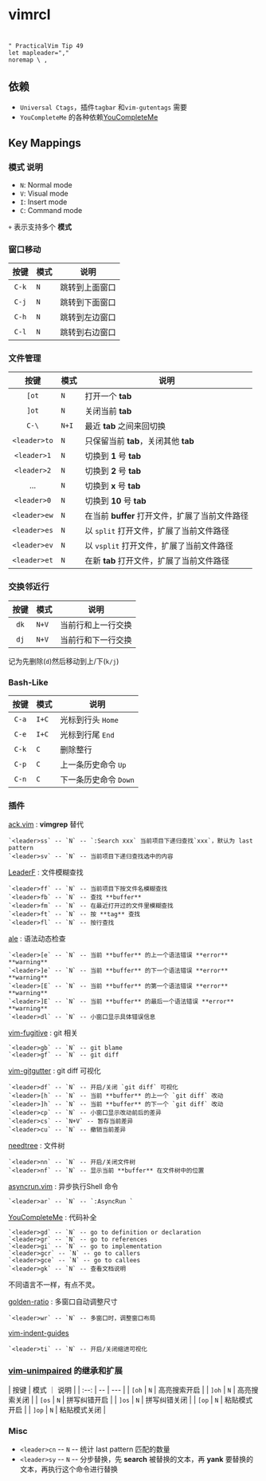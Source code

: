 # vimrcI

# <leader>
```
" PracticalVim Tip 49
let mapleader="," 
noremap \ ,
```
## 依赖

- `Universal Ctags`，插件`tagbar` 和`vim-gutentags` 需要
- `YouCompleteMe` 的各种依赖[YouCompleteMe](https://github.com/ycm-core/YouCompleteMe#installation)

## Key Mappings

### **模式** 说明

- `N`: Normal mode
- `V`: Visual mode
- `I`: Insert mode
- `C`: Command mode

`+` 表示支持多个 **模式**


### 窗口移动

| 按键 | 模式 | 说明 |
|:----:| ---  | --- |
| `C-k` | `N` | 跳转到上面窗口 |
| `C-j` | `N` | 跳转到下面窗口 |
| `C-h` | `N` | 跳转到左边窗口 |
| `C-l` | `N` | 跳转到右边窗口 |

### 文件管理

| 按键 | 模式 | 说明 |
| :---: | --- | --- |
| `[ot` | `N` | 打开一个 **tab**  |
| `]ot` | `N` | 关闭当前 **tab** |
| `C-\` | `N+I` | 最近 **tab** 之间来回切换 |
| `<leader>to` | `N` | 只保留当前 **tab**，关闭其他 **tab** |
| `<leader>1` | `N` | 切换到 **1** 号 **tab**  |
| `<leader>2` | `N` | 切换到 **2** 号 **tab**  |
| ... | `N` | 切换到 **x** 号 **tab**  |
| `<leader>0` | `N` | 切换到 **10** 号 **tab**  |
| `<leader>ew` | `N` | 在当前 **buffer** 打开文件，扩展了当前文件路径 |
| `<leader>es` | `N` | 以 `split` 打开文件，扩展了当前文件路径  |
| `<leader>ev` | `N` | 以 `vsplit` 打开文件，扩展了当前文件路径  |
| `<leader>et` | `N` | 在新 **tab** 打开文件，扩展了当前文件路径  |

### 交换邻近行

| 按键 | 模式 | 说明 |
| :--: | --- | --- |
| `dk` | `N+V` | 当前行和上一行交换 |
| `dj` | `N+V` | 当前行和下一行交换 |

记为先删除(`d`)然后移动到上/下(`k/j`)

### Bash-Like

| 按键 | 模式 | 说明 |
| :--: | --- | --- |
| `C-a` | `I+C` | 光标到行头 `Home` |
| `C-e` | `I+C` | 光标到行尾 `End` |
| `C-k` | `C` | 删除整行 |
| `C-p` | `C` | 上一条历史命令 `Up` |
| `C-n` | `C` | 下一条历史命令 `Down` |


### 插件


[ack.vim](https://github.com/mileszs/ack.vim) : **vimgrep** 替代

    `<leader>ss` -- `N` -- `:Search xxx` 当前项目下递归查找`xxx`，默认为 last pattern
    `<leader>sv` -- `N` -- 当前项目下递归查找选中的内容


[LeaderF](https://github.com/Yggdroot/LeaderF) : 文件模糊查找

    `<leader>ff` -- `N` -- 当前项目下按文件名模糊查找
    `<leader>fb` -- `N` -- 查找 **buffer**
    `<leader>fm` -- `N` -- 在最近打开过的文件里模糊查找
    `<leader>ft` -- `N` -- 按 **tag** 查找
    `<leader>fl` -- `N` -- 按行查找


[ale](https://github.com/dense-analysis/ale) : 语法动态检查

    `<leader>[e` -- `N` -- 当前 **buffer** 的上一个语法错误 **error** **warning** 
    `<leader>]e` -- `N` -- 当前 **buffer** 的下一个语法错误 **error** **warning** 
    `<leader>[E` -- `N` -- 当前 **buffer** 的第一个语法错误 **error** **warning** 
    `<leader>]E` -- `N` -- 当前 **buffer** 的最后一个语法错误 **error** **warning** 
    `<leader>dl` -- `N` -- 小窗口显示具体错误信息


[vim-fugitive](https://github.com/tpope/vim-fugitive) : git 相关

    `<leader>gb` -- `N` -- git blame
    `<leader>gf` -- `N` -- git diff


[vim-gitgutter](https://github.com/airblade/vim-gitgutter) : git diff 可视化

    `<leader>df` -- `N` -- 开启/关闭 `git diff` 可视化
    `<leader>[h` -- `N` -- 当前 **buffer** 的上一个 `git diff` 改动
    `<leader>]h` -- `N` -- 当前 **buffer** 的下一个 `git diff` 改动
    `<leader>cp` -- `N` -- 小窗口显示改动前后的差异
    `<leader>cs` -- `N+V` -- 暂存当前差异
    `<leader>cu` -- `N` -- 撤销当前差异


[needtree](https://github.com/preservim/nerdtree) : 文件树

    `<leader>nn` -- `N` -- 开启/关闭文件树
    `<leader>nf` -- `N` -- 显示当前 **buffer** 在文件树中的位置



[asyncrun.vim](https://github.com/skywind3000/asyncrun.vim) : 异步执行Shell 命令

    `<leader>ar` -- `N` -- `:AsyncRun `


[YouCompleteMe](https://github.com/ycm-core/YouCompleteMe) : 代码补全

    `<leader>gd` -- `N` -- go to definition or declaration
    `<leader>gr` -- `N` -- go to references
    `<leader>gi` -- `N` -- go to implementation
    `<leader>gcr` -- `N` -- go to callers
    `<leader>gce` -- `N` -- go to callees
    `<leader>gk` -- `N` -- 查看文档说明

不同语言不一样，有点不灵。


[golden-ratio](https://github.com/roman/golden-ratio) : 多窗口自动调整尺寸

    `<leader>wr` -- `N` -- 多窗口时，调整窗口布局


[vim-indent-guides](https://github.com/nathanaelkane/vim-indent-guides)

    `<leader>ti` -- `N` -- 开启/关闭缩进可视化


### [vim-unimpaired](https://github.com/tpope/vim-unimpaired) 的继承和扩展

| 按键 | 模式 ｜ 说明 |
| :--: | -- | --- |
| `[oh` | `N` | 高亮搜索开启 |
| `]oh` | `N` | 高亮搜索关闭 |
| `[os` | `N` | 拼写纠错开启 |
| `]os` | `N` | 拼写纠错关闭 |
| `[op` | `N` | 粘贴模式开启 |
| `]op` | `N` | 粘贴模式关闭 |


### Misc

- `<leader>cn` -- `N` -- 统计 last pattern 匹配的数量
- `<leader>sy` -- `N` -- 分步替换，先 **search** 被替换的文本，再 **yank** 要替换的文本，再执行这个命令进行替换
